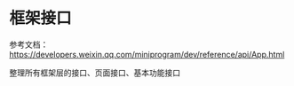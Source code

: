 # 框架接口

参考文档：https://developers.weixin.qq.com/miniprogram/dev/reference/api/App.html

整理所有框架层的接口、页面接口、基本功能接口
